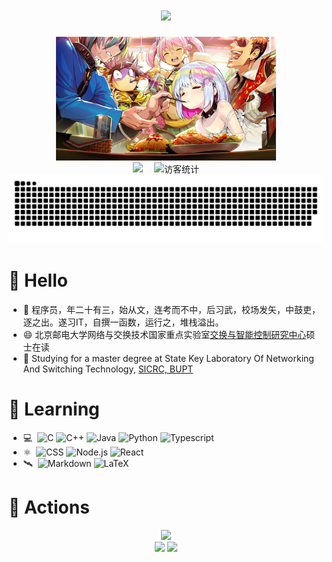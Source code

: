 <!--打字效果-->
<h1 align="center">
  <img src="https://readme-typing-svg.herokuapp.com?color=A0FFF9&background=000000&center=true&vCenter=true&width=700&lines=%E6%B0%B4%E8%89%B2%E3%81%AESunday!+Sunday!;%E4%B8%96%E4%BF%97%E5%8F%AA%E4%BC%9A%E5%BD%B1%E5%93%8D%E6%88%91coding%E7%9A%84%E9%80%9F%E5%BA%A6%EF%BC%8C%E4%BD%86%E5%8D%97%E6%A2%A6%E8%8A%BD%E4%B8%8D%E4%BC%9A%EF%BC%8C%E5%A5%B9%E7%94%9A%E8%87%B3%E8%83%BD%E5%B8%A6%E6%88%91%E9%A3%9E">
</h1>
<!--图片-->
<div align="center"> <img src="img/dohna1.jpg" style="width:70%;height:70%"> </div>

<!-- 个人资料徽标 -->
<div align="center">
  <a href="https://xitie2000.github.io/"><img src="https://img.shields.io/badge/website-%E4%B8%AA%E4%BA%BA%E7%BD%91%E7%AB%99-blue"></a>&emsp;
<!-- 访客数统计徽标 -->
  <img src="https://visitor-badge.glitch.me/badge?page_id=xitie2000" alt="访客统计" /></div>
<div align="center"><img src="assets/github-contribution-grid-snake.svg" /></div>


#  🙋 Hello

- 💬 程序员，年二十有三，始从文，连考而不中，后习武，校场发矢，中鼓吏，逐之出。遂习IT，自撰一函数，运行之，堆栈溢出。
- 😄 北京邮电大学网络与交换技术国家重点实验室[交换与智能控制研究中心](http://sicrc.cn/)硕士在读
- 🤔 Studying for a master degree at State Key Laboratory Of Networking And Switching Technology, [SICRC, BUPT](http://sicrc.cn/)

# 🌱 Learning
- 💻  &nbsp;![C](https://img.shields.io/badge/-C++-333333?style=flat&logo=C)
  ![C++](https://img.shields.io/badge/-C++-333333?style=flat&logo=C%2B%2B)
  ![Java](https://img.shields.io/badge/-Python-333333?style=flat&logo=java)
  ![Python](https://img.shields.io/badge/-Python-333333?style=flat&logo=Python)
  ![Typescript](https://img.shields.io/badge/-Typescript-333333?style=flat&logo=Typescript)
- ⚛️  &nbsp;![CSS](https://img.shields.io/badge/-CSS-333333?style=flat&logo=CSS3)
  ![Node.js](https://img.shields.io/badge/-Node.js-333333?style=flat&logo=node.js)
  ![React](https://img.shields.io/badge/-React-333333?style=flat&logo=react)
- 🛰️  &nbsp;![Markdown](https://img.shields.io/badge/-Markdown-333333?style=flat&logo=markdown)
  ![LaTeX](https://img.shields.io/badge/-LaTeX-333333?style=flat&logo=latex)

# 🚀 Actions

<div align="center"> <img src="https://metrics.lecoq.io/xitie2000?template=classic&base.indepth=false&base.hireable=false&config.timezone=Asia%2FShanghai"> </div>
<div align="center"> <img height="137px" src="https://github-readme-stats.vercel.app/api?username=xitie2000&show_icons=true&include_all_commits=true&count_private=true" /> 
<img src="https://github-readme-stats.vercel.app/api/top-langs/?username=xitie2000&layout=compact&langs_count=8" /> </div>
<!--
**xitie2000/xitie2000** is a ✨ _special_ ✨ repository because its `README.md` (this file) appears on your GitHub profile.
### Hi there 👋
Here are some ideas to get you started:

- 🔭 I’m currently working on ...
- 🌱 I’m currently learning ...
- 👯 I’m looking to collaborate on ...
- 🤔 I’m looking for help with ...
- 💬 Ask me about ...
- 📫 How to reach me: ...
- 😄 Pronouns: ...
- ⚡ Fun fact: ...
-->
